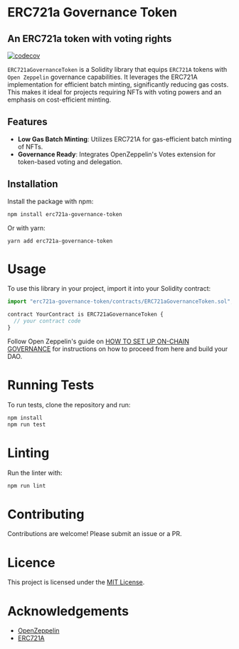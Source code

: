 # ERC721a Governance Token
## An ERC721a token with voting rights
[![codecov](https://codecov.io/gh/SpiralOutDotEu/ERC721aGovernanceToken/graph/badge.svg?token=IPH9AJXRLC)](https://codecov.io/gh/SpiralOutDotEu/ERC721aGovernanceToken)

`ERC721aGovernanceToken` is a Solidity library that equips `ERC721A` tokens with `Open Zeppelin` governance capabilities. It leverages the ERC721A implementation for efficient batch minting, significantly reducing gas costs. This makes it ideal for projects requiring NFTs with voting powers and an emphasis on cost-efficient minting.

## Features

- **Low Gas Batch Minting**: Utilizes ERC721A for gas-efficient batch minting of NFTs.
- **Governance Ready**: Integrates OpenZeppelin's Votes extension for token-based voting and delegation.

## Installation

Install the package with npm:

```sh
npm install erc721a-governance-token
```
Or with yarn:
```
yarn add erc721a-governance-token
```

# Usage

To use this library in your project, import it into your Solidity contract:
```js
import "erc721a-governance-token/contracts/ERC721aGovernanceToken.sol";

contract YourContract is ERC721aGovernanceToken {
  // your contract code
}
```
Follow Open Zeppelin's guide on [HOW TO SET UP ON-CHAIN GOVERNANCE](https://docs.openzeppelin.com/contracts/5.x/governance#governor) for instructions on how to proceed from here and build your DAO.

# Running Tests
To run tests, clone the repository and run:
```sh
npm install
npm run test
```

# Linting
Run the linter with:
```sh
npm run lint
```

# Contributing
Contributions are welcome! Please submit an issue or a PR.

# Licence

This project is licensed under the [MIT License](https://github.com/SpiralOutDotEu/ERC721aGovernanceToken/blob/master/LICENCE).

# Acknowledgements

* [OpenZeppelin](https://github.com/OpenZeppelin/openzeppelin-contracts)
* [ERC721A](https://github.com/chiru-labs/ERC721A)